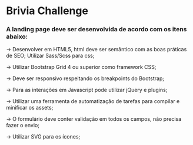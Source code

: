 # Brivia Challenge

### A landing page deve ser desenvolvida de acordo com os itens abaixo:

-> Desenvolver em HTML5, html deve ser semântico com as boas práticas de SEO; 
Utilizar Sass/Scss para css;

-> Utilizar Bootstrap Grid 4 ou superior como framework CSS;

-> Deve ser responsivo respeitando os breakpoints do Bootstrap;

-> Para as interações em Javascript pode utilizar jQuery e plugins;

-> Utilizar uma ferramenta de automatização de tarefas para compilar e minificar os assets;

-> O formulário deve conter validação em todos os campos, não precisa fazer o envio;

-> Utilizar SVG para os ícones;

